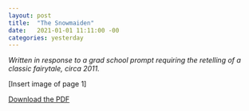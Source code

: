```yaml
---
layout: post
title:  "The Snowmaiden"
date:   2021-01-01 11:11:00 -00
categories: yesterday
---
```

*Written in response to a grad school prompt requiring the retelling of a classic fairytale, circa 2011.*

[Insert image of page 1]

[Download the PDF](/assets/TheSnowmaiden.pdf)

